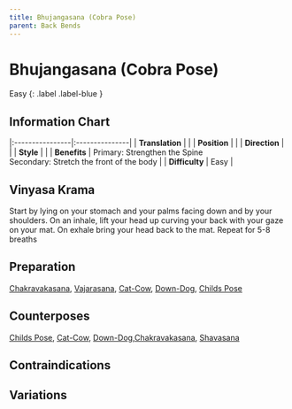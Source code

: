```yaml
---
title: Bhujangasana (Cobra Pose)
parent: Back Bends
---
```


# Bhujangasana (Cobra Pose)
Easy
{: .label .label-blue }

## Information Chart

|:----------------|:---------------|
| **Translation** |    |
| **Position**    |    |
| **Direction**   |     |
| **Style**    |     |
| **Benefits** | Primary: Strengthen the Spine <br> Secondary: Stretch the front of the body   |
| **Difficulty**  |  Easy                              | 



## Vinyasa Krama 
Start by lying on your stomach and your palms facing down and by your shoulders. On an inhale, lift your head up curving your back with your gaze on your mat. On exhale bring your head back to the mat. Repeat for 5-8 breaths
## Preparation 
[Chakravakasana](), [Vajarasana](), [Cat-Cow](), [Down-Dog](), [Childs Pose]()
## Counterposes
[Childs Pose](), [Cat-Cow](), [Down-Dog](),[Chakravakasana](), [Shavasana]()

## Contraindications

## Variations
